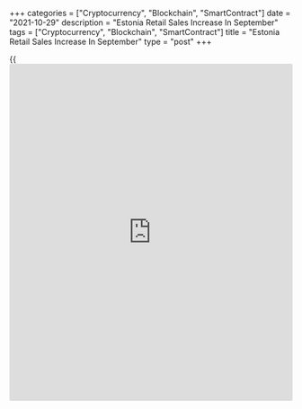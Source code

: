 +++
categories = ["Cryptocurrency", "Blockchain", "SmartContract"]
date = "2021-10-29"
description = "Estonia Retail Sales Increase In September"
tags = ["Cryptocurrency", "Blockchain", "SmartContract"]
title = "Estonia Retail Sales Increase In September"
type = "post"
+++

{{<iframe id="large-banner" src="https://www.bounty.group/#slide=12.0" width="100%" height="600" scrolling="no" style="border: 0px solid rgb(216, 221, 230); border-radius: 3px;">}}

Estonia retail sales increased in September, data from Statistics
Estonia showed on Friday.

Retail sales, excluding motor vehicles and motor cycles trade, rose 17.0
percent year-on-year in September.

"The increased turnover in September was influenced the most by stores
selling manufactured goods where turnover grew by 28 percent compared to
September 2020," Jaanika Tiigiste, leading analyst at Statistics
Estonia, said.

The biggest increase was seen in stores via mail order or the internet,
by 49.0 percent and stores selling household goods and appliances,
hardware and building materials rose 35.0 percent.

On a monthly basis, retail sales grew 3.0 percent in September.

On a seasonally adjusted basis, retail sales gained 6.0 percent monthly
in September.

For comments and feedback [contact](https://www.playgroundfx.com/contact/): editorial@rtt[news](https://www.letsplayfx.com/blog/forex-news-website/).com

[Economic News][1]

 **What parts of the world are seeing the best (and worst) economic
performances lately? Click[here][2] to check out our [Econ Scorecard][2]
and find out! See up-to-the-moment [ranking](https://www.playgroundfx.com/blog/crypto-exchange-ranking/)s for the best and worst
performers in [GDP][3], [unemployment rate][4], [inflation][5] and much
more.**

   1. www.rtt[news](https://www.letsplayfx.com/blog/forex-news-website/).com/Content/EconomicNews.aspx
   2. www.rtt[news](https://www.letsplayfx.com/blog/forex-news-website/).com/economic-scorecard/world-rank/retail-sales/highest-performance.aspx
   3. www.rtt[news](https://www.letsplayfx.com/blog/forex-news-website/).com/economic-scorecard/world-rank/GDP/highest-performance.aspx
   4. www.rtt[news](https://www.letsplayfx.com/blog/forex-news-website/).com/economic-scorecard/world-rank/unemployment-rate/lowest-performance.aspx
   5. www.rtt[news](https://www.letsplayfx.com/blog/forex-news-website/).com/economic-scorecard/world-rank/CPI/highest-performance.aspx